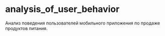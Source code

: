 # analysis_of_user_behavior
Анализ поведения пользователей мобильного приложения по продаже продуктов питания.
